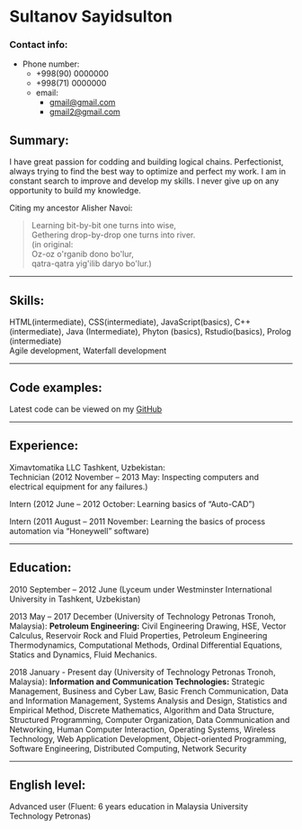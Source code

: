 # Sultanov Sayidsulton

### Contact info:


*   Phone number:
    *   +998(90) 0000000
    *   +998(71) 0000000
    *   email:
        *   [gmail@gmail.com](mailto:gmail@gmail.com)
        *   [gmail2@gmail.com](mailto:gmail2@gmail.com)

## Summary:

I have great passion for codding and building logical chains. Perfectionist, always trying to find the best way to optimize and perfect my work. I am in constant search to improve and develop my skills. I never give up on any opportunity to build my knowledge.

Citing my ancestor Alisher Navoi:
>Learning bit-by-bit one turns into wise,  
>Gethering drop-by-drop one turns into river.  
>(in original:  
>Oz-oz o'rganib dono bo'lur,   
>qatra-qatra yig'ilib daryo bo'lur.)  

* * *

## Skills:

HTML(intermediate), CSS(intermediate), JavaScript(basics), C++(intermediate), Java (Intermediate), Phyton (basics), Rstudio(basics), Prolog (intermediate)  
Agile development, Waterfall development  


* * *

## Code examples:

Latest code can be viewed on my [GitHub](https://github.com/DrGenezis)

* * *

## Experience:

Ximavtomatika LLC Tashkent, Uzbekistan:  
 Technician (2012 November – 2013 May: Inspecting computers and electrical equipment for any failures.) <br>

 Intern (2012 June – 2012 October: Learning basics of “Auto-CAD”) <br>

 Intern (2011 August –  2011 November: Learning the basics of process automation via “Honeywell” software) <br>


* * *

## Education:

 2010 September – 2012 June (Lyceum under Westminster International University in Tashkent, Uzbekistan)<br>  

 2013 May – 2017 December (University of Technology Petronas Tronoh, Malaysia): **Petroleum Engineering:** Civil Engineering Drawing, HSE, Vector Calculus, Reservoir Rock and Fluid Properties, Petroleum Engineering Thermodynamics, Computational Methods, Ordinal Differential Equations, Statics and Dynamics, Fluid Mechanics.<br>  

 2018 January - Present day (University of Technology Petronas Tronoh, Malaysia): **Information and Communication Technologies:**
Strategic Management, Business and Cyber Law, Basic French Communication, Data and Information Management, Systems Analysis and Design, Statistics and Empirical Method, Discrete Mathematics, Algorithm and Data Structure, Structured Programming, Computer Organization, Data Communication and Networking, Human Computer Interaction, Operating Systems, Wireless Technology, Web Application Development, Object-oriented Programming, Software Engineering, Distributed Computing, Network Security<br>

* * *

## English level:

Advanced user (Fluent: 6 years education in Malaysia University Technology Petronas)